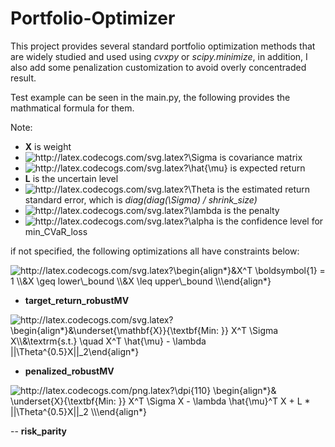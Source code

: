 # Portfolio-Optimizer

This project provides several standard portfolio optimization methods that are widely studied and used using *cvxpy* or *scipy.minimize*, in addition,  I also add some penalization customization to avoid overly concentraded result.

Test example can be seen in the main.py, the following provides the mathmatical formula for them.

Note:
- **X** is weight
- <img src="http://latex.codecogs.com/svg.latex?\Sigma" title="http://latex.codecogs.com/svg.latex?\Sigma" /> is covariance matrix
- <img src="http://latex.codecogs.com/svg.latex?\hat{\mu}" title="http://latex.codecogs.com/svg.latex?\hat{\mu}" /> is expected return
- **L** is the uncertain level
- <img src="http://latex.codecogs.com/svg.latex?\Theta" title="http://latex.codecogs.com/svg.latex?\Theta" /> is the estimated return standard error, which is *diag(diag(\Sigma) / shrink_size)*
- <img src="http://latex.codecogs.com/svg.latex?\lambda" title="http://latex.codecogs.com/svg.latex?\lambda" /> is the penalty
- <img src="http://latex.codecogs.com/svg.latex?\alpha" title="http://latex.codecogs.com/svg.latex?\alpha" /> is the confidence level for min_CVaR_loss

if not specified, the following optimizations all have constraints below:

<img src="http://latex.codecogs.com/svg.latex?\begin{align*}&X^T&space;\boldsymbol{1}&space;=&space;1&space;\\&X&space;\geq&space;lower\_bound&space;\\&X&space;\leq&space;upper\_bound&space;\\\end{align*}&space;" title="http://latex.codecogs.com/svg.latex?\begin{align*}&X^T \boldsymbol{1} = 1 \\&X \geq lower\_bound \\&X \leq upper\_bound \\\end{align*} " />

- **target_return_robustMV**
<img src="http://latex.codecogs.com/svg.latex?\begin{align*}&\underset{\mathbf{X}}{\textbf{Min:&space;}}&space;X^T&space;\Sigma&space;X\\&\textrm{s.t.}&space;\quad&space;X^T&space;\hat{\mu}&space;-&space;\lambda&space;||\Theta^{0.5}X||_2\end{align*}&space;" title="http://latex.codecogs.com/svg.latex?\begin{align*}&\underset{\mathbf{X}}{\textbf{Min: }} X^T \Sigma X\\&\textrm{s.t.} \quad X^T \hat{\mu} - \lambda ||\Theta^{0.5}X||_2\end{align*} " />


- **penalized_robustMV**

<img src="http://latex.codecogs.com/png.latex?\dpi{110}&space;\begin{align*}&&space;\underset{X}{\textbf{Min:&space;}}&space;X^T&space;\Sigma&space;X&space;-&space;\lambda&space;\hat{\mu}^T&space;X&space;&plus;&space;L&space;*&space;||\Theta^{0.5}X||_2&space;\\\end{align*}&space;&space;&space;&space;" title="http://latex.codecogs.com/png.latex?\dpi{110} \begin{align*}& \underset{X}{\textbf{Min: }} X^T \Sigma X - \lambda \hat{\mu}^T X + L * ||\Theta^{0.5}X||_2 \\\end{align*} " />

-- **risk_parity**
